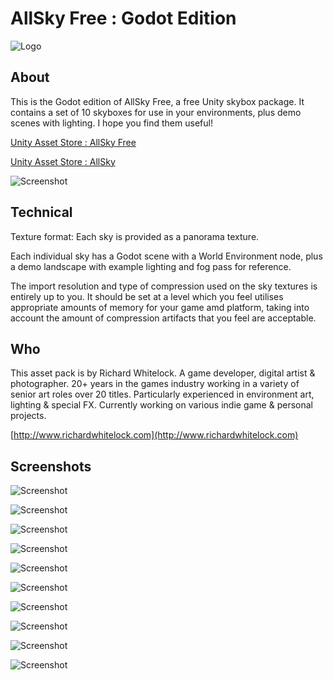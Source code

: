 # AllSky Free : Godot Edition

![Logo](https://raw.githubusercontent.com/rpgwhitelock/AllSkyFree_Godot/master/AllSkyGodotCover.png)

## About

This is the Godot edition of AllSky Free, a free Unity skybox package.
It contains a set of 10 skyboxes for use in your environments, plus demo scenes with lighting.
I hope you find them useful!

[Unity Asset Store : AllSky Free](https://assetstore.unity.com/packages/2d/textures-materials/sky/allsky-free-10-sky-skybox-set-146014) 

[Unity Asset Store : AllSky](https://assetstore.unity.com/packages/2d/textures-materials/sky/allsky-200-sky-skybox-set-10109) 
	
![Screenshot](https://raw.githubusercontent.com/rpgwhitelock/AllSkyFree_Godot/master/AllSkyFreeGodotScreenshot.png)

## Technical

Texture format: Each sky is provided as a panorama texture.

Each individual sky has a Godot scene with a World Environment node, plus a demo landscape with example lighting and fog pass for reference.

The import resolution and type of compression used on the sky textures is entirely up to you.  It should be set at a level which you feel utilises appropriate amounts of memory for your game amd platform, taking into account the amount of compression artifacts that you feel are acceptable.

## Who

This asset pack is by Richard Whitelock.
A game developer, digital artist & photographer.
20+ years in the games industry working in a variety of senior art roles over 20 titles. 
Particularly experienced in environment art, lighting & special FX.
Currently working on various indie game & personal projects. 

[http://www.richardwhitelock.com](http://www.richardwhitelock.com) 

## Screenshots


![Screenshot](https://raw.githubusercontent.com/rpgwhitelock/AllSkyFree_Godot/master/Screenshots/_0003_AllSkyFree_Screen_06.jpg)

![Screenshot](https://raw.githubusercontent.com/rpgwhitelock/AllSkyFree_Godot/master/Screenshots/_0004_AllSkyFree_Screen_06.jpg)

![Screenshot](https://raw.githubusercontent.com/rpgwhitelock/AllSkyFree_Godot/master/Screenshots/_0008_AllSkyFree_Screen_02.jpg)

![Screenshot](https://raw.githubusercontent.com/rpgwhitelock/AllSkyFree_Godot/master/Screenshots/_0006_AllSkyFree_Screen_04.jpg)

![Screenshot](https://raw.githubusercontent.com/rpgwhitelock/AllSkyFree_Godot/master/Screenshots/_0005_AllSkyFree_Screen_05.jpg)

![Screenshot](https://raw.githubusercontent.com/rpgwhitelock/AllSkyFree_Godot/master/Screenshots/_0002_AllSkyFree_Screen_07.jpg)

![Screenshot](https://raw.githubusercontent.com/rpgwhitelock/AllSkyFree_Godot/master/Screenshots/_0007_AllSkyFree_Screen_03.jpg)

![Screenshot](https://raw.githubusercontent.com/rpgwhitelock/AllSkyFree_Godot/master/Screenshots/_0009_AllSkyFree_Screen_01.jpg)

![Screenshot](https://raw.githubusercontent.com/rpgwhitelock/AllSkyFree_Godot/master/Screenshots/_0000_AllSkyFree_Screen_09.jpg)

![Screenshot](https://raw.githubusercontent.com/rpgwhitelock/AllSkyFree_Godot/master/Screenshots/_0001_AllSkyFree_Screen_08.jpg)
